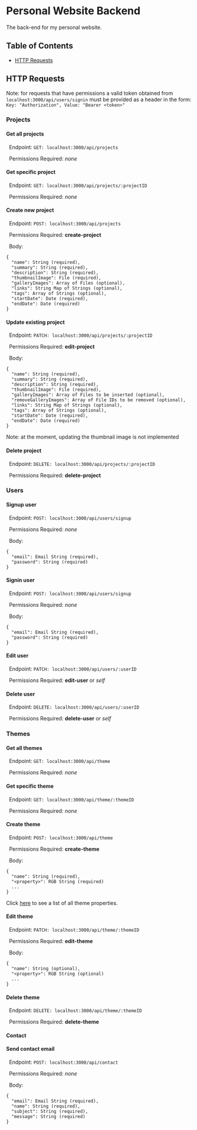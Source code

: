 # Personal Website Backend
The back-end for my personal website.

## Table of Contents
* [HTTP Requests](#http-requests)

## HTTP Requests

Note: for requests that have permissions a valid token obtained from ``` localhost:3000/api/users/signin``` must be provided as a header in the form: ``` Key: "Authorization", Value: "Bearer <token>"```

### Projects

#### Get all projects
&nbsp;&nbsp;Endpoint: ```GET: localhost:3000/api/projects```

&nbsp;&nbsp;Permissions Required: *none*

#### Get specific project
&nbsp;&nbsp;Endpoint: ```GET: localhost:3000/api/projects/:projectID```

&nbsp;&nbsp;Permissions Required: *none*

#### Create new project
&nbsp;&nbsp;Endpoint: ```POST: localhost:3000/api/projects```

&nbsp;&nbsp;Permissions Required: **create-project**

&nbsp;&nbsp;Body: 

```
{
  "name": String (required),
  "summary": String (required),
  "description": String (required),
  "thumbnailImage": File (required),
  "galleryImages": Array of Files (optional),
  "links": String Map of Strings (optional),
  "tags": Array of Strings (optional),
  "startDate": Date (required),
  "endDate": Date (required)
}
```

#### Update existing project
&nbsp;&nbsp;Endpoint: ```PATCH: localhost:3000/api/projects/:projectID```

&nbsp;&nbsp;Permissions Required: **edit-project**

&nbsp;&nbsp;Body: 

```
{
  "name": String (required),
  "summary": String (required),
  "description": String (required),
  "thumbnailImage": File (required),
  "galleryImages": Array of Files to be inserted (optional),
  "removeGalleryImages": Array of File IDs to be removed (optional),
  "links": String Map of Strings (optional),
  "tags": Array of Strings (optional),
  "startDate": Date (required),
  "endDate": Date (required)
}
```

Note: at the moment, updating the thumbnail image is not implemented

#### Delete project
&nbsp;&nbsp;Endpoint: ```DELETE: localhost:3000/api/projects/:projectID```

&nbsp;&nbsp;Permissions Required: **delete-project**

### Users
#### Signup user
&nbsp;&nbsp;Endpoint: ```POST: localhost:3000/api/users/signup```

&nbsp;&nbsp;Permissions Required: *none*

&nbsp;&nbsp;Body: 

```
{
  "email": Email String (required),
  "password": String (required)
}
```

#### Signin user

&nbsp;&nbsp;Endpoint: ```POST: localhost:3000/api/users/signup```

&nbsp;&nbsp;Permissions Required: *none*

&nbsp;&nbsp;Body: 

```
{
  "email": Email String (required),
  "password": String (required)
}
```

#### Edit user

&nbsp;&nbsp;Endpoint: ```PATCH: localhost:3000/api/users/:userID```

&nbsp;&nbsp;Permissions Required: **edit-user** or *self*

#### Delete user

&nbsp;&nbsp;Endpoint: ```DELETE: localhost:3000/api/users/:userID```

&nbsp;&nbsp;Permissions Required: **delete-user** or *self*


### Themes
#### Get all themes
&nbsp;&nbsp;Endpoint: ```GET: localhost:3000/api/theme```

&nbsp;&nbsp;Permissions Required: *none*

#### Get specific theme
&nbsp;&nbsp;Endpoint: ```GET: localhost:3000/api/theme/:themeID```

&nbsp;&nbsp;Permissions Required: *none*

#### Create theme
&nbsp;&nbsp;Endpoint: ```POST: localhost:3000/api/theme```

&nbsp;&nbsp;Permissions Required: **create-theme**

&nbsp;&nbsp;Body: 

```
{
  "name": String (required),
  "<property>": RGB String (required)
  ...
}
```

Click [here](api/constants/themeItems.js) to see a list of all theme properties.

#### Edit theme
&nbsp;&nbsp;Endpoint: ```PATCH: localhost:3000/api/theme/:themeID```

&nbsp;&nbsp;Permissions Required: **edit-theme**

&nbsp;&nbsp;Body: 

```
{
  "name": String (optional),
  "<property>": RGB String (optional)
  ...
}
```

#### Delete theme

&nbsp;&nbsp;Endpoint: ```DELETE: localhost:3000/api/theme/:themeID```

&nbsp;&nbsp;Permissions Required: **delete-theme**


#### Contact

#### Send contact email
&nbsp;&nbsp;Endpoint: ```POST: localhost:3000/api/contact```

&nbsp;&nbsp;Permissions Required: *none*

&nbsp;&nbsp;Body: 

```
{
  "email": Email String (required),
  "name": String (required),
  "subject": String (required),
  "message": String (required)
}
```
